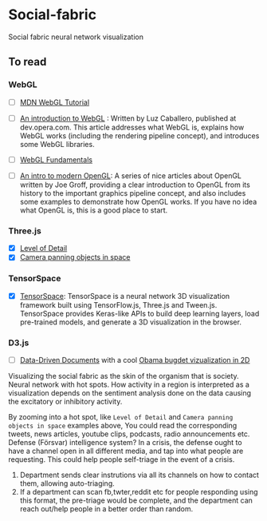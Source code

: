 # Social-fabric
Social fabric neural network visualization 

## To read

### WebGL
- [ ] [MDN WebGL Tutorial](https://developer.mozilla.org/en-US/docs/Web/API/WebGL_API/Tutorial/Getting_started_with_WebGL)
- [ ] [An introduction to WebGL](https://dev.opera.com/articles/introduction-to-webgl-part-1/) : Written by Luz Caballero, published at dev.opera.com. This article addresses what WebGL is, explains how WebGL works (including the rendering pipeline concept), and introduces some WebGL libraries.   
- [ ] [WebGL Fundamentals](https://webglfundamentals.org/)
- [ ] [An intro to modern OpenGL](https://duriansoftware.com/joe/An-intro-to-modern-OpenGL.-Table-of-Contents.html): A series of nice articles about OpenGL written by Joe Groff, providing a clear introduction to OpenGL from its history to the important graphics pipeline concept, and also includes some examples to demonstrate how OpenGL works. If you have no idea what OpenGL is, this is a good place to start.


### Three.js
- [x] [Level of Detail](https://threejs.org/examples/webgl_lod.html)
- [x] [Camera panning objects in space](https://threejs.org/examples/#webgl_camera)

### TensorSpace
- [x] [TensorSpace](https://github.com/tensorspace-team/tensorspace): TensorSpace is a neural network 3D visualization framework built using TensorFlow.js, Three.js and Tween.js. TensorSpace provides Keras-like APIs to build deep learning layers, load pre-trained models, and generate a 3D visualization in the browser.

### D3.js
- [ ] [Data-Driven Documents](https://d3js.org/) with a cool [Obama bugdet vizualization in 2D](https://archive.nytimes.com/www.nytimes.com/interactive/2012/02/13/us/politics/2013-budget-proposal-graphic.html)


Visualizing the social fabric as the skin of the organism that is society.
Neural network with hot spots. How activity in a region is interpreted as a visualization depends on the sentiment analysis done on the data causing the 
excitatory or inhibitory activity.

By zooming into a hot spot, like `Level of Detail` and `Camera panning objects in space` examples above,
You could read the corresponding tweets, news articles, youtube clips, podcasts, radio announcements etc.
Defense (Försvar) intelligence system?
In a crisis, the defense ought to have a channel open in all different media,
and tap into what people are requesting. This could help people self-triage in
the event of a crisis.

1. Department sends clear instrutions via all its channels on how to contact them, allowing auto-triaging.
2. If a department can scan fb,twter,reddit etc for people responding using this format, the pre-triage would be complete, and the department can reach out/help people in a better order than random.
